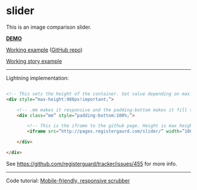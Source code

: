 # slider

This is an image comparison slider.

**[DEMO](http://pages.registerguard.com/slider/)**

[Working example](http://pages.registerguard.com/Country-Fair-slider/) ([GitHub repo](http://github.com/rgpages/Country-Fair-slider))

[Working story example](http://registerguard.com/rg/staging/31724631-110/fair-bob-indya-oregon-says.html.csp)

---

Lightning implementation:

```html

<!-- This sets the height of the container. Set value depending on max height of image. -->
<div style=”max-height:980px!important;”>

    <!-- .mm makes it responsive and the padding-bottom makes it fill the full image -->
    <div class=”mm” style=”padding-bottom:100%;”>

        <!-- This is the iframe to the github page. Height is max height -->
        <iframe src=”http://pages.registergaurd.com/slider/” width=”100%” height=”980” frameBorder=”0” scrolling=”no”></iframe>

    </div>

</div>

```

See https://github.com/registerguard/tracker/issues/455 for more info.

---


Code tutorial: [Mobile-friendly, responsive scrubber](http://demosthenes.info/blog/842/A-Mobile-Ready-Before-And-After-Image-Comparison-UI)